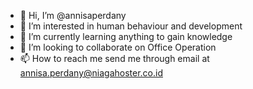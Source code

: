 - 👋 Hi, I’m @annisaperdany
- 👀 I’m interested in human behaviour and development
- 🌱 I’m currently learning anything to gain knowledge
- 💞️ I’m looking to collaborate on Office Operation
- 📫 How to reach me send me through email at annisa.perdany@niagahoster.co.id

<!---
annisaperdany/annisaperdany is a ✨ special ✨ repository because its `README.md` (this file) appears on your GitHub profile.
You can click the Preview link to take a look at your changes.
--->
